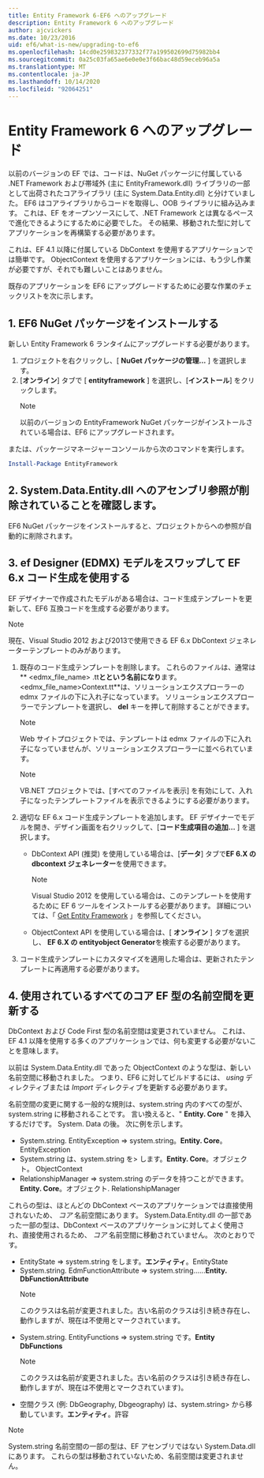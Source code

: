 ```yaml
---
title: Entity Framework 6-EF6 へのアップグレード
description: Entity Framework 6 へのアップグレード
author: ajcvickers
ms.date: 10/23/2016
uid: ef6/what-is-new/upgrading-to-ef6
ms.openlocfilehash: 14cd0e259832377332f77a199502699d75982bb4
ms.sourcegitcommit: 0a25c03fa65ae6e0e0e3f66bac48d59eceb96a5a
ms.translationtype: MT
ms.contentlocale: ja-JP
ms.lasthandoff: 10/14/2020
ms.locfileid: "92064251"
---
```

# <a name="upgrading-to-entity-framework-6"></a>Entity Framework 6 へのアップグレード

以前のバージョンの EF では、コードは、NuGet パッケージに付属している .NET Framework および帯域外 (主に EntityFramework.dll) ライブラリの一部として出荷されたコアライブラリ (主に System.Data.Entity.dll) と分けていました。 EF6 はコアライブラリからコードを取得し、OOB ライブラリに組み込みます。 これは、EF をオープンソースにして、.NET Framework とは異なるペースで進化できるようにするために必要でした。 その結果、移動された型に対してアプリケーションを再構築する必要があります。

これは、EF 4.1 以降に付属している DbContext を使用するアプリケーションでは簡単です。 ObjectContext を使用するアプリケーションには、もう少し作業が必要ですが、それでも難しいことはありません。

既存のアプリケーションを EF6 にアップグレードするために必要な作業のチェックリストを次に示します。

## <a name="1-install-the-ef6-nuget-package"></a>1. EF6 NuGet パッケージをインストールする

新しい Entity Framework 6 ランタイムにアップグレードする必要があります。

1. プロジェクトを右クリックし、[ **NuGet パッケージの管理...** ] を選択します。  
2. [**オンライン**] タブで [ **entityframework** ] を選択し、[**インストール**] をクリックします。  
   > [!NOTE]
   > 以前のバージョンの EntityFramework NuGet パッケージがインストールされている場合は、EF6 にアップグレードされます。

または、パッケージマネージャーコンソールから次のコマンドを実行します。

``` powershell
Install-Package EntityFramework
```

## <a name="2-ensure-that-assembly-references-to-systemdataentitydll-are-removed"></a>2. System.Data.Entity.dll へのアセンブリ参照が削除されていることを確認します。

EF6 NuGet パッケージをインストールすると、プロジェクトからへの参照が自動的に削除されます。

## <a name="3-swap-any-ef-designer-edmx-models-to-use-ef-6x-code-generation"></a>3. ef Designer (EDMX) モデルをスワップして EF 6.x コード生成を使用する

EF デザイナーで作成されたモデルがある場合は、コード生成テンプレートを更新して、EF6 互換コードを生成する必要があります。

> [!NOTE]
> 現在、Visual Studio 2012 および2013で使用できる EF 6.x DbContext ジェネレーターテンプレートのみがあります。

1. 既存のコード生成テンプレートを削除します。 これらのファイルは、通常は** \<edmx_file_name\> .tt**とという名前になり**ます。 \<edmx_file_name\>Context.tt**は、ソリューションエクスプローラーの edmx ファイルの下に入れ子になっています。 ソリューションエクスプローラーでテンプレートを選択し、 **del** キーを押して削除することができます。  
   > [!NOTE]
   > Web サイトプロジェクトでは、テンプレートは edmx ファイルの下に入れ子になっていませんが、ソリューションエクスプローラーに並べられています。  

   > [!NOTE]
   > VB.NET プロジェクトでは、[すべてのファイルを表示] を有効にして、入れ子になったテンプレートファイルを表示できるようにする必要があります。
2. 適切な EF 6.x コード生成テンプレートを追加します。 EF デザイナーでモデルを開き、デザイン画面を右クリックして、[**コード生成項目の追加...** ] を選択します。
    - DbContext API (推奨) を使用している場合は、[**データ**] タブで**EF 6.X の dbcontext ジェネレーター**を使用できます。  
      > [!NOTE]
      > Visual Studio 2012 を使用している場合は、このテンプレートを使用するために EF 6 ツールをインストールする必要があります。 詳細については、「 [Get Entity Framework](xref:ef6/fundamentals/install) 」を参照してください。  

    - ObjectContext API を使用している場合は、[ **オンライン** ] タブを選択し、 **EF 6.X の entityobject Generator**を検索する必要があります。  
3. コード生成テンプレートにカスタマイズを適用した場合は、更新されたテンプレートに再適用する必要があります。

## <a name="4-update-namespaces-for-any-core-ef-types-being-used"></a>4. 使用されているすべてのコア EF 型の名前空間を更新する

DbContext および Code First 型の名前空間は変更されていません。 これは、EF 4.1 以降を使用する多くのアプリケーションでは、何も変更する必要がないことを意味します。

以前は System.Data.Entity.dll であった ObjectContext のような型は、新しい名前空間に移動されました。 つまり、EF6 に対してビルドするには、 *using* ディレクティブまたは *Import* ディレクティブを更新する必要があります。

名前空間の変更に関する一般的な規則は、system.string 内のすべての型が、system.string に移動されることです。 言い換えると、" **Entity. Core** " を挿入するだけです。 System. Data の後。 次に例を示します。

- System.string. EntityException => system.string。**Entity. Core**。EntityException  
- System.string は、system.string を> します。**Entity. Core**。オブジェクト。 ObjectContext  
- RelationshipManager => system.string のデータを持つことができます。**Entity. Core**。オブジェクト. RelationshipManager  

これらの型は、ほとんどの DbContext ベースのアプリケーションでは直接使用されないため、 *コア* 名前空間にあります。 System.Data.Entity.dll の一部であった一部の型は、DbContext ベースのアプリケーションに対してよく使用され、直接使用されるため、 *コア* 名前空間に移動されていません。 次のとおりです。

- EntityState => system.string をします。**エンティティ**。EntityState  
- System.string. EdmFunctionAttribute => system.string......**Entity. DbFunctionAttribute**  
  > [!NOTE]
  > このクラスは名前が変更されました。古い名前のクラスは引き続き存在し、動作しますが、現在は不使用とマークされています。  
- System.string. EntityFunctions => system.string です。**Entity DbFunctions**  
  > [!NOTE]
  > このクラスは名前が変更されました。古い名前のクラスは引き続き存在し、動作しますが、現在は不使用とマークされています)。  
- 空間クラス (例: DbGeography, Dbgeography) は、system.string> から移動しています。**エンティティ**。許容

> [!NOTE]
> System.string 名前空間の一部の型は、EF アセンブリではない System.Data.dll にあります。 これらの型は移動されていないため、名前空間は変更されません。
